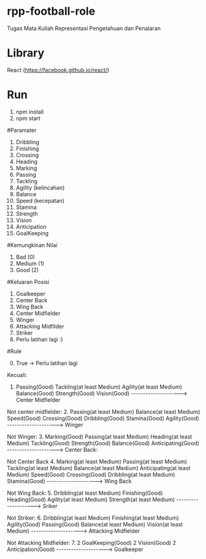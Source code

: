 # rpp-football-role
Tugas Mata Kuliah Representasi Pengetahuan dan Penalaran

# Library
React (https://facebook.github.io/react/)

# Run

1. npm install
2. npm start



#Paramater
1. Dribbling 
2. Finishing
3. Crossing 
4. Heading
5. Marking
6. Passing
7. Tackling
8. Agility (kelincahan)
9. Balance
10. Speed (kecepatan)
11. Stamina
12. Strength
13. Vision
14. Anticipation
15. GoalKeeping

#Kemungkinan Nilai
1. Bad (0)
2. Medium (1)
3. Good (2)

#Keluaran Posisi
1. Goalkeeper
2. Center Back
3. Wing Back
4. Center Midfielder
5. Winger
6. Attacking Midfilder
7. Striker
8. Perlu latihan lagi :)


#Rule

0. True -> Perlu latihan lagi

Kecuali:

1.
	Passing(Good)
	Tackling(at least Medium)
	Agility(at least Medium)
	Balance(Good)
	Strength(Good)
	Vision(Good)
	--------------------> Center Midfielder

Not center midfielder:
2.
	Passing(at least Medium)
	Balance(at least Medium)
	Speed(Good)
	Crossing(Good)
	Dribbling(Good)
	Stamina(Good)
	Agility(Good)  
	--------------------> Winger

Not Winger:
3. 
	Marking(Good)
	Passing(at least Medium)
	Heading(at least Medium)
	Tackling(Good)
	Strength(Good)
	Balance(Good)
	Anticipating(Good)
	--------------------> Center Back:

Not Center Back
4.
	Marking(at least Medium)
	Passing(at least Medium)
	Tackling(at least Medium)
	Balance(at least Medium)
	Anticipating(at least Medium)
	Speed(Good)
	Crossing(Good)
	Dribbling(at least Medium)
	Stamina(Good)
	--------------------> Wing Back

Not Wing Back:
5.
	Dribbling(at least Medium)
	Finishing(Good)
	Heading(Good)
	Agility(at least Medium)
	Strength(at least Medium)
	--------------------> Sriker

Not Striker:
6.
	Dribbling(at least Medium)
	Finishing(at least Medium)
	Agility(Good)
	Passing(Good)
	Balance(at least Medium)
	Vision(at least Medium)
	--------------------> Attacking Midfielder

Not Attacking Midfielder:
7.
	2 GoalKeeping(Good)
	2 Vision(Good)
	2 Anticipation(Good)
	--------------------> Goalkeeper







  


